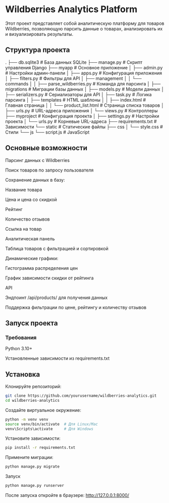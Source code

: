 # Wildberries Analytics Platform 
Этот проект представляет собой аналитическую платформу для товаров Wildberries, позволяющую парсить данные о товарах, анализировать их и визуализировать результаты.

## Структура проекта
.
├── db.sqlite3                     # База данных SQLite
├── manage.py                      # Скрипт управления Django
├── myapp                          # Основное приложение
│   ├── admin.py                   # Настройки админ-панели
│   ├── apps.py                    # Конфигурация приложения
│   ├── filters.py                 # Фильтры для API
│   ├── management
│   │   └── commands
│   │       ├── parse_wildberries.py # Команда для парсинга
│   ├── migrations                 # Миграции базы данных
│   ├── models.py                  # Модели данных
│   ├── serializers.py             # Сериализаторы для API
│   ├── task.py                    # Логика парсинга
│   ├── templates                  # HTML шаблоны
│   │   ├── index.html             # Главная страница
│   │   └── product_list.html      # Страница списка товаров
│   ├── urls.py                    # URL-адреса приложения
│   └── views.py                   # Контроллеры
├── myproject                      # Конфигурация проекта
│   ├── settings.py                # Настройки проекта
│   └── urls.py                    # Корневые URL-адреса
├── requirements.txt               # Зависимости
└── static                         # Статические файлы
    ├── css
    │   └── style.css              # Стили
    └── js
        └── script.js              # JavaScript


## Основные возможности
Парсинг данных с Wildberries

Поиск товаров по запросу пользователя

Сохранение данных в базу:

Название товара

Цена и цена со скидкой

Рейтинг

Количество отзывов

Ссылка на товар

Аналитическая панель

Таблица товаров с фильтрацией и сортировкой

Динамические графики:

Гистограмма распределения цен

График зависимости скидки от рейтинга

API

Эндпоинт /api/products/ для получения данных

Поддержка фильтрации по цене, рейтингу и количеству отзывов

## Запуск проекта

### Требования
Python 3.10+

Установленные зависимости из requirements.txt

## Установка
Клонируйте репозиторий:

 ```bash
git clone https://github.com/yourusername/wildberries-analytics.git
cd wildberries-analytics
 ```
Создайте виртуальное окружение:
 ```bash
python -m venv venv
source venv/bin/activate  # Для Linux/Mac
venv\Scripts\activate     # Для Windows
 ```
Установите зависимости:

 ```bash
pip install -r requirements.txt
 ```
Примените миграции:

 ```bash
python manage.py migrate
 ```
Запуск
 ```bash
python manage.py runserver
 ```
После запуска откройте в браузере: http://127.0.0.1:8000/